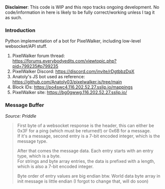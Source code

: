 **Disclaimer**: This code is WIP and this repo tracks ongoing development. No code/information in here is likely to be fully correct/working unless I tag it as such.

### Introduction
Python implementation of a bot for PixelWalker, including low-level websocket/API stuff.

1. PixelWalker forum thread: https://forums.everybodyedits.com/viewtopic.php?pid=799235#p799235
2. PixelWalker Discord: https://discord.com/invite/rDgtbbzDqX
3. Anatoly's JS bot used as reference: https://github.com/Anatoly03/pixelwalker.js/tree/main
4. Block IDs: https://po4swc4.116.202.52.27.sslip.io/mappings
5. PixelWalker site: https://bg0gwwg.116.202.52.27.sslip.io/

### Message Buffer
*Source: Priddle*
> First byte of a websocket response is the header, this can either be 0x3F for a ping (which must be returned!) or 0x6B for a message.  
> If it's a message, second entry is a 7-bit encoded integer, which is the message type.
>
>After that comes the message data. Each entry starts with an entry type, which is a byte.  
>For strings and byte array entries, the data is prefixed with a length, which is also a 7-bit encoded integer.
>
>Byte order of entry values are big endian btw. World data byte array in init message is little endian (I forgot to change that, will do soon) 
